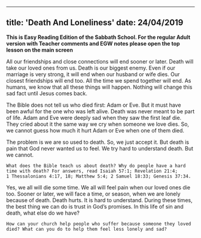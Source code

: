 ---
title: 'Death And Loneliness'
date: 24/04/2019
--

**This is Easy Reading Edition of the Sabbath School. For the regular Adult version with Teacher comments and EGW notes please open the top lesson on the main screen**

All our friendships and close connections will end sooner or later. Death will take our loved ones from us. Death is our biggest enemy. Even if our marriage is very strong, it will end when our husband or wife dies. Our closest friendships will end too. All the time we spend together will end. As humans, we know that all these things will happen. Nothing will change this sad fact until Jesus comes back.

The Bible does not tell us who died first: Adam or Eve. But it must have been awful for the one who was left alive. Death was never meant to be part of life. Adam and Eve were deeply sad when they saw the first leaf die. They cried about it the same way we cry when someone we love dies. So, we cannot guess how much it hurt Adam or Eve when one of them died. 

The problem is we are so used to death. So, we just accept it. But death is pain that God never wanted us to feel. We try hard to understand death. But we cannot. 

`What does the Bible teach us about death? Why do people have a hard time with death? For answers, read Isaiah 57:1; Revelation 21:4; 1 Thessalonians 4:17, 18; Matthew 5:4; 2 Samuel 18:33; Genesis 37:34.`
 
Yes, we all will die some time. We all will feel pain when our loved ones die too. Sooner or later, we will face a time, or season, when we are lonely because of death. Death hurts. It is hard to understand. During these times, the best thing we can do is trust in God’s promises. In this life of sin and death, what else do we have?

`How can your church help people who suffer because someone they loved died? What can you do to help them feel less lonely and sad?`